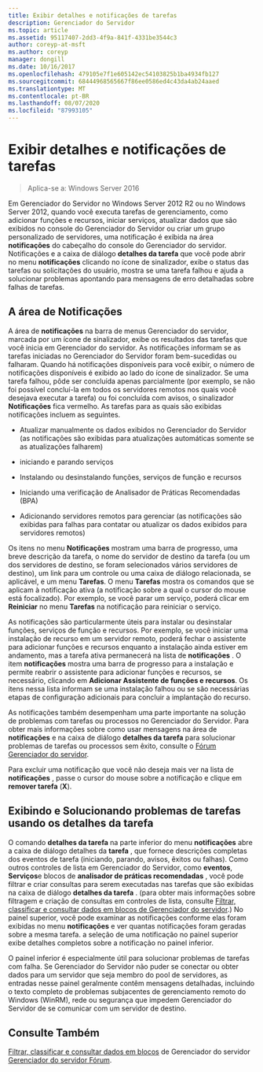 ```yaml
---
title: Exibir detalhes e notificações de tarefas
description: Gerenciador do Servidor
ms.topic: article
ms.assetid: 95117407-2dd3-4f9a-841f-4331be3544c3
author: coreyp-at-msft
ms.author: coreyp
manager: dongill
ms.date: 10/16/2017
ms.openlocfilehash: 479105e7f1e605142ec54103825b1ba4934fb127
ms.sourcegitcommit: 68444968565667f86ee0586ed4c43da4ab24aaed
ms.translationtype: MT
ms.contentlocale: pt-BR
ms.lasthandoff: 08/07/2020
ms.locfileid: "87993105"
---
```

# <a name="view-task-details-and-notifications"></a>Exibir detalhes e notificações de tarefas

>Aplica-se a: Windows Server 2016

Em Gerenciador do Servidor no Windows Server 2012 R2 ou no Windows Server 2012, quando você executa tarefas de gerenciamento, como adicionar funções e recursos, iniciar serviços, atualizar dados que são exibidos no console do Gerenciador do Servidor ou criar um grupo personalizado de servidores, uma notificação é exibida na área **notificações** do cabeçalho do console do Gerenciador do servidor. Notificações e a caixa de diálogo **detalhes da tarefa** que você pode abrir no menu **notificações** clicando no ícone de sinalizador, exibe o status das tarefas ou solicitações do usuário, mostra se uma tarefa falhou e ajuda a solucionar problemas apontando para mensagens de erro detalhadas sobre falhas de tarefas.

## <a name="the-notifications-area"></a>A área de Notificações
A área de **notificações** na barra de menus Gerenciador do servidor, marcada por um ícone de sinalizador, exibe os resultados das tarefas que você inicia em Gerenciador do servidor. As notificações informam se as tarefas iniciadas no Gerenciador do Servidor foram bem-sucedidas ou falharam. Quando há notificações disponíveis para você exibir, o número de notificações disponíveis é exibido ao lado do ícone de sinalizador. Se uma tarefa falhou, pôde ser concluída apenas parcialmente (por exemplo, se não foi possível concluí-la em todos os servidores remotos nos quais você desejava executar a tarefa) ou foi concluída com avisos, o sinalizador **Notificações** fica vermelho. As tarefas para as quais são exibidas notificações incluem as seguintes.

-   Atualizar manualmente os dados exibidos no Gerenciador do Servidor (as notificações são exibidas para atualizações automáticas somente se as atualizações falharem)

-   iniciando e parando serviços

-   Instalando ou desinstalando funções, serviços de função e recursos

-   Iniciando uma verificação de Analisador de Práticas Recomendadas (BPA)

-   Adicionando servidores remotos para gerenciar (as notificações são exibidas para falhas para contatar ou atualizar os dados exibidos para servidores remotos)

Os itens no menu **Notificações** mostram uma barra de progresso, uma breve descrição da tarefa, o nome do servidor de destino da tarefa (ou um dos servidores de destino, se foram selecionados vários servidores de destino), um link para um controle ou uma caixa de diálogo relacionada, se aplicável, e um menu **Tarefas**. O menu **Tarefas** mostra os comandos que se aplicam à notificação ativa (a notificação sobre a qual o cursor do mouse está focalizado). Por exemplo, se você parar um serviço, poderá clicar em **Reiniciar** no menu **Tarefas** na notificação para reiniciar o serviço.

As notificações são particularmente úteis para instalar ou desinstalar funções, serviços de função e recursos. Por exemplo, se você iniciar uma instalação de recurso em um servidor remoto, poderá fechar o assistente para adicionar funções e recursos enquanto a instalação ainda estiver em andamento, mas a tarefa ativa permanecerá na lista de **notificações** . O item **notificações** mostra uma barra de progresso para a instalação e permite reabrir o assistente para adicionar funções e recursos, se necessário, clicando em **Adicionar Assistente de funções e recursos**. Os itens nessa lista informam se uma instalação falhou ou se são necessárias etapas de configuração adicionais para concluir a implantação do recurso.

As notificações também desempenham uma parte importante na solução de problemas com tarefas ou processos no Gerenciador do Servidor. Para obter mais informações sobre como usar mensagens na área de **notificações** e na caixa de diálogo **detalhes da tarefa** para solucionar problemas de tarefas ou processos sem êxito, consulte o [Fórum Gerenciador do servidor](/answers/topics/windows-server-manager.html).

Para excluir uma notificação que você não deseja mais ver na lista de **notificações** , passe o cursor do mouse sobre a notificação e clique em **remover tarefa** (**X**).

## <a name="viewing-and-troubleshooting-tasks-by-using-task-details"></a>Exibindo e Solucionando problemas de tarefas usando os detalhes da tarefa
O comando **detalhes da tarefa** na parte inferior do menu **notificações** abre a caixa de diálogo detalhes da **tarefa** , que fornece descrições completas dos eventos de tarefa (iniciando, parando, avisos, êxitos ou falhas). Como outros controles de lista em Gerenciador do Servidor, como **eventos**, **Serviços**e blocos de **analisador de práticas recomendadas** , você pode filtrar e criar consultas para serem executadas nas tarefas que são exibidas na caixa de diálogo **detalhes da tarefa** . (para obter mais informações sobre filtragem e criação de consultas em controles de lista, consulte [Filtrar, classificar e consultar dados em blocos de Gerenciador do servidor](filter-sort-and-query-data-in-server-manager-tiles.md).) No painel superior, você pode examinar as notificações conforme elas foram exibidas no menu **notificações** e ver quantas notificações foram geradas sobre a mesma tarefa. a seleção de uma notificação no painel superior exibe detalhes completos sobre a notificação no painel inferior.

O painel inferior é especialmente útil para solucionar problemas de tarefas com falha. Se Gerenciador do Servidor não puder se conectar ou obter dados para um servidor que seja membro do pool de servidores, as entradas nesse painel geralmente contêm mensagens detalhadas, incluindo o texto completo de problemas subjacentes de gerenciamento remoto do Windows (WinRM), rede ou segurança que impedem Gerenciador do Servidor de se comunicar com um servidor de destino.

## <a name="see-also"></a>Consulte Também
[Filtrar, classificar e consultar dados em blocos](filter-sort-and-query-data-in-server-manager-tiles.md) 
 de Gerenciador do servidor [Gerenciador do servidor Fórum](/answers/topics/windows-server-manager.html).